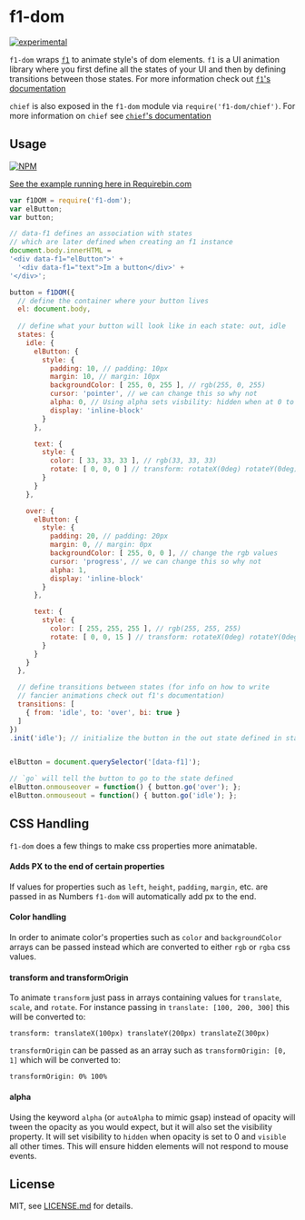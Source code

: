 # f1-dom

[![experimental](http://badges.github.io/stability-badges/dist/experimental.svg)](http://github.com/badges/stability-badges)

`f1-dom` wraps [`f1`](http://npmjs.com/f1) to animate style's of dom elements. `f1` is a UI animation library where you first define all the states of your UI and then by defining transitions between those states. For more information check out [`f1`'s documentation](https://github.com/jam3/f1)

`chief` is also exposed in the `f1-dom` module via `require('f1-dom/chief')`. For more information on `chief` see [`chief`'s documentation](https://github.com/jam3/f1#var-page--requiref1chiefopts)

## Usage

[![NPM](https://nodei.co/npm/f1-dom.png)](https://www.npmjs.com/package/f1-dom)

[See the example running here in Requirebin.com](http://requirebin.com/?gist=acd623a56bcbfe2133b1)

```javascript
var f1DOM = require('f1-dom');
var elButton;
var button;

// data-f1 defines an association with states
// which are later defined when creating an f1 instance
document.body.innerHTML = 
'<div data-f1="elButton">' +
  '<div data-f1="text">Im a button</div>' +
'</div>';

button = f1DOM({
  // define the container where your button lives
  el: document.body,
  
  // define what your button will look like in each state: out, idle
  states: {
    idle: {
      elButton: {
        style: {
          padding: 10, // padding: 10px
          margin: 10, // margin: 10px
          backgroundColor: [ 255, 0, 255 ], // rgb(255, 0, 255)
          cursor: 'pointer', // we can change this so why not
          alpha: 0, // Using alpha sets visbility: hidden when at 0 to prevent mouse events
          display: 'inline-block'
        }
      },

      text: {
        style: {
          color: [ 33, 33, 33 ], // rgb(33, 33, 33)
          rotate: [ 0, 0, 0 ] // transform: rotateX(0deg) rotateY(0deg) rotateZ(0deg)
        }
      }
    },

    over: {
      elButton: {
        style: {
          padding: 20, // padding: 20px
          margin: 0, // margin: 0px
          backgroundColor: [ 255, 0, 0 ], // change the rgb values
          cursor: 'progress', // we can change this so why not
          alpha: 1, 
          display: 'inline-block'
        }
      },

      text: {
        style: {
          color: [ 255, 255, 255 ], // rgb(255, 255, 255)
          rotate: [ 0, 0, 15 ] // transform: rotateX(0deg) rotateY(0deg) rotateZ(15deg)
        }
      }
    }
  },

  // define transitions between states (for info on how to write
  // fancier animations check out f1's documentation)
  transitions: [
    { from: 'idle', to: 'over', bi: true }
  ]
})
.init('idle'); // initialize the button in the out state defined in states


elButton = document.querySelector('[data-f1]');

// `go` will tell the button to go to the state defined
elButton.onmouseover = function() { button.go('over'); };
elButton.onmouseout = function() { button.go('idle'); };
```

## CSS Handling

`f1-dom` does a few things to make css properties more animatable.

#### Adds PX to the end of certain properties

If values for properties such as `left`, `height`, `padding`, `margin`, etc. are passed in as Numbers `f1-dom` will automatically add px to the end.

#### Color handling

In order to animate color's properties such as `color` and `backgroundColor` arrays can be passed instead which are converted to either `rgb` or `rgba` css values.

#### transform and transformOrigin

To animate `transform` just pass in arrays containing values for `translate`, `scale`, and `rotate`. For instance passing in `translate: [100, 200, 300]` this will be converted to:
```
transform: translateX(100px) translateY(200px) translateZ(300px)
```

`transformOrigin` can be passed as an array such as `transformOrigin: [0, 1]` which will be converted to:
```
transformOrigin: 0% 100%
```

#### alpha

Using the keyword `alpha` (or `autoAlpha` to mimic gsap) instead of opacity will tween the opacity as you would expect, but it will also set the visibility property. It will set visibility to `hidden` when opacity is set to 0 and `visible` all other times. This will ensure hidden elements will not respond to mouse events.

## License

MIT, see [LICENSE.md](http://github.com/jam3/f1-dom/blob/master/LICENSE.md) for details.
